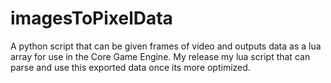 # imagesToPixelData
A python script that can be given frames of video and outputs data as a lua array for use in the Core Game Engine. My release my lua script that can parse and use this exported data once its more optimized.
